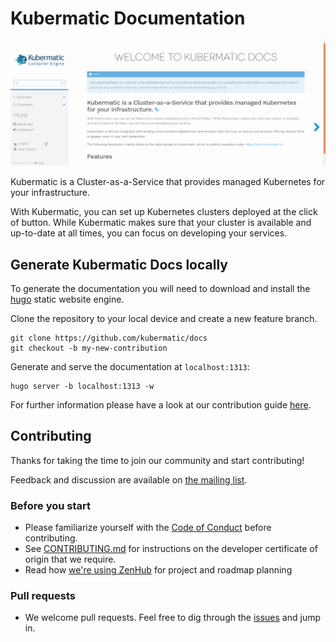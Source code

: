 # Kubermatic Documentation

![](./static/img/preview.png)

Kubermatic is a Cluster-as-a-Service that provides managed Kubernetes for your infrastructure.

With Kubermatic, you can set up Kubernetes clusters deployed at the click of button. While Kubermatic makes sure that your cluster is available and up-to-date at all times, you can focus on developing your services.

## Generate Kubermatic Docs locally

To generate the documentation you will need to download and install the [hugo](https://gohugo.io/overview/installing/) static website engine.

Clone the repository to your local device and create a new feature branch.

```
git clone https://github.com/kubermatic/docs
git checkout -b my-new-contribution
```

Generate and serve the documentation at `localhost:1313`:

```
hugo server -b localhost:1313 -w
```

For further information please have a look at our contribution guide [here](/content/contributing).

## Contributing

Thanks for taking the time to join our community and start contributing!

Feedback and discussion are available on [the mailing list][11].

### Before you start

* Please familiarize yourself with the [Code of Conduct][4] before contributing.
* See [CONTRIBUTING.md][2] for instructions on the developer certificate of origin that we require.
* Read how [we're using ZenHub][13] for project and roadmap planning

### Pull requests

* We welcome pull requests. Feel free to dig through the [issues][1] and jump in.



[1]: https://github.com/kubermatic/XXX/issues
[2]: https://github.com/kubermatic/XXX/blob/master/CONTRIBUTING.md
[4]: https://github.com/kubermatic/XXX/blob/master/CODE_OF_CONDUCT.md

[11]: https://groups.google.com/forum/#!forum/loodse-dev
[13]: https://github.com/kubermatic/XXX/blob/master/docs/zenhub.md
